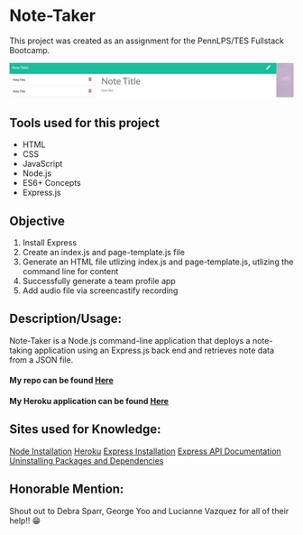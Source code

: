 # Note-Taker

This project was created as an assignment for the PennLPS/TES Fullstack Bootcamp.

<img src= "Develop/Screen Shot 2020-10-17 at 5.16.43 PM copy.jpg">


## Tools used for this project
- HTML
- CSS
- JavaScript
- Node.js
- ES6+ Concepts
- Express.js


## Objective
1.	Install Express
3.	Create an index.js and page-template.js file
4. Generate an HTML file utlizing index.js and page-template.js, utlizing the command line for content
5. Successfully generate a team profile app
6.	Add audio file via screencastify recording


## Description/Usage: 
Note-Taker is a Node.js command-line application that deploys a note-taking application using an Express.js back end and retrieves note data from a JSON file.


#### My repo can be found [Here](https://github.com/bmralph87/Note-Taker)

#### My Heroku application can be found [Here](https://bralph-notes.herokuapp.com/notes)


## Sites used for Knowledge:

[Node Installation](https://nodejs.org/en/download/package-manager/)
[Heroku](https://devcenter.heroku.com/articles/heroku-cli#download-and-install)
[Express Installation](https://www.npmjs.com/package/express)
[Express API Documentation](https://expressjs.com/en/4x/api.html)
[Uninstalling Packages and Dependencies](https://docs.npmjs.com/uninstalling-packages-and-dependencies)



## Honorable Mention:

Shout out to Debra Sparr, George Yoo and Lucianne Vazquez for all of their help!! 😁

